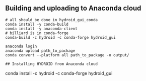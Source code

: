## Building and uploading to Anaconda cloud
```
# all should be done in hydroid_gui_conda
conda install -y conda-build
conda install -y anaconda-client
# billiard is in conda-forge
conda-build -c hydroid -c conda-forge hydroid_gui

anaconda login
anaconda upload path_to_package
conda convert --platform all path_to_package -o output/

## Installing HYDROID from Anaconda cloud

```
conda install -c hydroid -c conda-forge hydroid_gui
```
